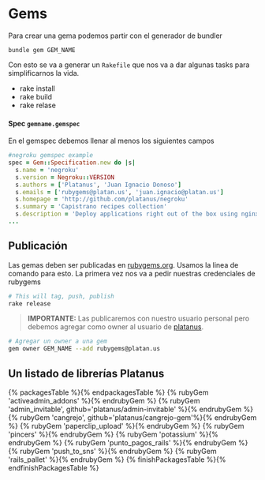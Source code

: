 # Gems

Para crear una gema podemos partir con el generador de bundler

```
bundle gem GEM_NAME
```

Con esto se va a generar un `Rakefile` que nos va a dar algunas tasks para simplificarnos la vida.

- rake install
- rake build
- rake relase

#### Spec `gemname.gemspec`

En el gemspec debemos llenar al menos los siguientes campos

```ruby
#negroku gemspec example
spec = Gem::Specification.new do |s|
  s.name = 'negroku'
  s.version = Negroku::VERSION
  s.authors = ['Platanus', 'Juan Ignacio Donoso']
  s.emails = ['rubygems@platan.us', 'juan.ignacio@platan.us']
  s.homepage = 'http://github.com/platanus/negroku'
  s.summary = 'Capistrano recipes collection'
  s.description = 'Deploy applications right out of the box using nginx, unicorn, bower, rails, etc'
...
```

## Publicación

Las gemas deben ser publicadas en [rubygems.org](https://rubygems.org). Usamos la linea de comando para esto. La primera vez nos va a pedir nuestras credenciales de rubygems

```bash
# This will tag, push, publish
rake release
```

> **IMPORTANTE:** Las publicaremos con nuestro usuario personal pero debemos agregar como owner al usuario de [platanus](https://rubygems.org/profiles/platanus).

```bash
# Agregar un owner a una gem
gem owner GEM_NAME --add rubygems@platan.us
```

## Un listado de librerías Platanus

{% packagesTable %}{% endpackagesTable %}
  {% rubyGem 'activeadmin_addons' %}{% endrubyGem %}
  {% rubyGem 'admin_invitable', github='platanus/admin-invitable' %}{% endrubyGem %}
  {% rubyGem 'cangrejo', github='platanus/cangrejo-gem'%}{% endrubyGem %}
  {% rubyGem 'paperclip_upload' %}{% endrubyGem %}
  {% rubyGem 'pincers' %}{% endrubyGem %}
  {% rubyGem 'potassium' %}{% endrubyGem %}
  {% rubyGem 'punto_pagos_rails' %}{% endrubyGem %}
  {% rubyGem 'push_to_sns' %}{% endrubyGem %}
  {% rubyGem 'rails_pallet' %}{% endrubyGem %}
{% finishPackagesTable %}{% endfinishPackagesTable %}

